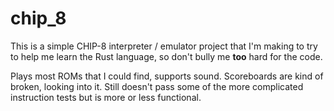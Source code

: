 # chip_8

This is a simple CHIP-8 interpreter / emulator project that I'm making to try to help me learn the Rust language, so don't bully me **too** hard for the code.

Plays most ROMs that I could find, supports sound. Scoreboards are kind of broken, looking into it. Still doesn't pass some of the more complicated instruction tests but is more or less functional.
